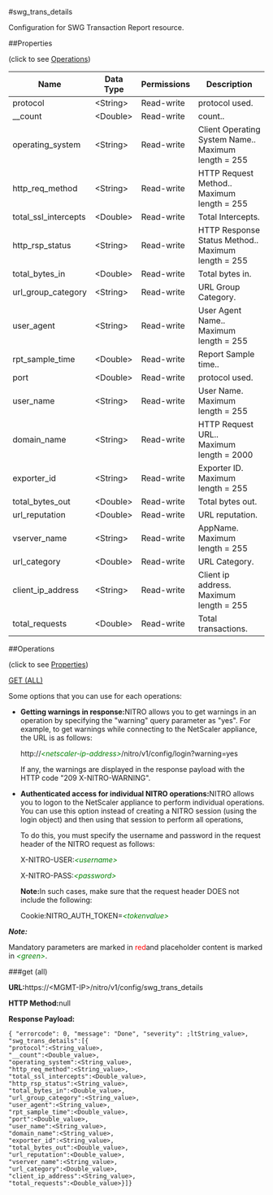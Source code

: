 #swg_trans_details

Configuration for SWG Transaction Report resource.


##Properties 
<span>(click to see [Operations](#opera))</span>


<table><thead><tr><th>Name</th><th>Data Type</th><th>Permissions</th><th>Description</th></tr></thead><tbody><tr><td>protocol</td><td>&lt;String></td><td>Read-write</td><td>protocol used.</td></tr><tr><td>__count</td><td>&lt;Double></td><td>Read-write</td><td>count..</td></tr><tr><td>operating_system</td><td>&lt;String></td><td>Read-write</td><td>Client Operating System Name..<br>Maximum length = 255</td></tr><tr><td>http_req_method</td><td>&lt;String></td><td>Read-write</td><td>HTTP Request Method..<br>Maximum length = 255</td></tr><tr><td>total_ssl_intercepts</td><td>&lt;Double></td><td>Read-write</td><td>Total Intercepts.</td></tr><tr><td>http_rsp_status</td><td>&lt;String></td><td>Read-write</td><td>HTTP Response Status Method..<br>Maximum length = 255</td></tr><tr><td>total_bytes_in</td><td>&lt;Double></td><td>Read-write</td><td>Total bytes in.</td></tr><tr><td>url_group_category</td><td>&lt;String></td><td>Read-write</td><td>URL Group Category.</td></tr><tr><td>user_agent</td><td>&lt;String></td><td>Read-write</td><td>User Agent Name..<br>Maximum length = 255</td></tr><tr><td>rpt_sample_time</td><td>&lt;Double></td><td>Read-write</td><td>Report Sample time..</td></tr><tr><td>port</td><td>&lt;Double></td><td>Read-write</td><td>protocol used.</td></tr><tr><td>user_name</td><td>&lt;String></td><td>Read-write</td><td>User Name.<br>Maximum length = 255</td></tr><tr><td>domain_name</td><td>&lt;String></td><td>Read-write</td><td>HTTP Request URL..<br>Maximum length = 2000</td></tr><tr><td>exporter_id</td><td>&lt;String></td><td>Read-write</td><td>Exporter ID.<br>Maximum length = 255</td></tr><tr><td>total_bytes_out</td><td>&lt;Double></td><td>Read-write</td><td>Total bytes out.</td></tr><tr><td>url_reputation</td><td>&lt;Double></td><td>Read-write</td><td>URL reputation.</td></tr><tr><td>vserver_name</td><td>&lt;String></td><td>Read-write</td><td>AppName.<br>Maximum length = 255</td></tr><tr><td>url_category</td><td>&lt;Double></td><td>Read-write</td><td>URL Category.</td></tr><tr><td>client_ip_address</td><td>&lt;String></td><td>Read-write</td><td>Client ip address.<br>Maximum length = 255</td></tr><tr><td>total_requests</td><td>&lt;Double></td><td>Read-write</td><td>Total transactions.</td></tr></tbody></table>
##Operations 
<span>(click to see [Properties](#prope))</span>


[GET (ALL)](#get-)


Some options that you can use for each operations:
<ul><li><p><b>Getting warnings in response:</b>NITRO allows you to get warnings in an operation by specifying the "warning" query parameter as "yes". For example, to get warnings while connecting to the NetScaler appliance, the URL is as follows:</p><p>http://<span style="color:green;font-style:italic;">&lt;netscaler-ip-address&gt;</span>/nitro/v1/config/login?warning=yes</p><p>If any, the warnings are displayed in the response payload with the HTTP code "209 X-NITRO-WARNING".</p></li><li><p><b>Authenticated access for individual NITRO operations:</b>NITRO allows you to logon to the NetScaler appliance to perform individual operations. You can use this option instead of creating a NITRO session (using the login object) and then using that session to perform all operations,</p><p>To do this, you must specify the username and password in the request header of the NITRO request as follows:</p><p>X-NITRO-USER:<span style="color:green;font-style:italic;">&lt;username&gt;</span></p><p>X-NITRO-PASS:<span style="color:green;font-style:italic;">&lt;password&gt;</span></p><p><b>Note:</b>In such cases, make sure that the request header DOES not include the following:</p><p>Cookie:NITRO_AUTH_TOKEN=<span style="color:green;font-style:italic;">&lt;tokenvalue&gt;</span></p></li></ul>



***Note:*** 
Mandatory parameters are marked in <span style="color:#FF0000;">red</span>and placeholder content is marked in <span style="color:green;font-style:italic">&lt;green&gt;</span>.

###get (all)



<b>URL:</b>https://&lt;MGMT-IP&gt;/nitro/v1/config/swg_trans_details
<b>HTTP Method:</b>null
<b>Response Payload: </b>```{ "errorcode": 0, "message": "Done", "severity": ;ltString_value>, "swg_trans_details":[{"protocol":<String_value>,"__count":<Double_value>,"operating_system":<String_value>,"http_req_method":<String_value>,"total_ssl_intercepts":<Double_value>,"http_rsp_status":<String_value>,"total_bytes_in":<Double_value>,"url_group_category":<String_value>,"user_agent":<String_value>,"rpt_sample_time":<Double_value>,"port":<Double_value>,"user_name":<String_value>,"domain_name":<String_value>,"exporter_id":<String_value>,"total_bytes_out":<Double_value>,"url_reputation":<Double_value>,"vserver_name":<String_value>,"url_category":<Double_value>,"client_ip_address":<String_value>,"total_requests":<Double_value>}]}```



